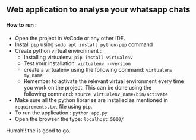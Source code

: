 Web application to analyse your whatsapp chats
----------------------------------------------------
#### How to run :
+ Open the project in VsCode or any other IDE.
+ Install `pip` using `sudo apt install python-pip` command
+ Create python virtual environment :
  + Installing virtualenv: `pip install virtualenv`
  + Test your installation: `virtualenv --version`
  + create a virtualenv using the following command: `virtualenv my_name`
  + Remember to activate the relevant virtual environment every time you work on the project. This can be done using the   
    following command: `source virtualenv_name/bin/activate`
+ Make sure all the python libraries are installed as mentioned in `requirements.txt` file using `pip`.
+ To run the application : `python app.py`
+ Open the browser the type: `localhost:5000/`

Hurrah!! the is good to go.

